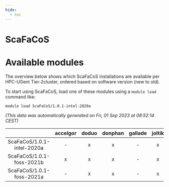 ```yaml
---
hide:
  - toc
---
```


ScaFaCoS
========

# Available modules


The overview below shows which ScaFaCoS installations are available per HPC-UGent Tier-2cluster, ordered based on software version (new to old).

To start using ScaFaCoS, load one of these modules using a `module load` command like:

```shell
module load ScaFaCoS/1.0.1-intel-2020a
```

*(This data was automatically generated on Fri, 01 Sep 2023 at 08:52:14 CEST)*  

| |accelgor|doduo|donphan|gallade|joltik|skitty|swalot|victini|
| :---: | :---: | :---: | :---: | :---: | :---: | :---: | :---: | :---: |
|ScaFaCoS/1.0.1-intel-2020a|-|x|x|-|x|x|x|x|
|ScaFaCoS/1.0.1-foss-2021b|x|x|x|-|x|x|x|x|
|ScaFaCoS/1.0.1-foss-2021a|-|x|x|-|x|x|x|x|
